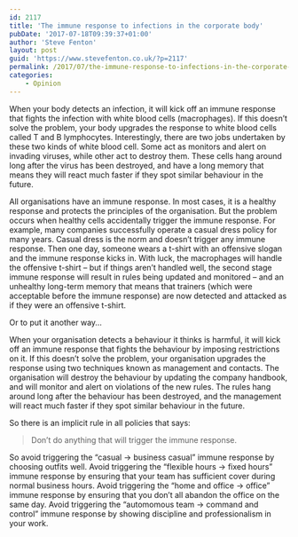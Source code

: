 ```yaml
---
id: 2117
title: 'The immune response to infections in the corporate body'
pubDate: '2017-07-18T09:39:37+01:00'
author: 'Steve Fenton'
layout: post
guid: 'https://www.stevefenton.co.uk/?p=2117'
permalink: /2017/07/the-immune-response-to-infections-in-the-corporate-body/
categories:
    - Opinion
---
```


When your body detects an infection, it will kick off an immune response that fights the infection with white blood cells (macrophages). If this doesn’t solve the problem, your body upgrades the response to white blood cells called T and B lymphocytes. Interestingly, there are two jobs undertaken by these two kinds of white blood cell. Some act as monitors and alert on invading viruses, while other act to destroy them. These cells hang around long after the virus has been destroyed, and have a long memory that means they will react much faster if they spot similar behaviour in the future.

All organisations have an immune response. In most cases, it is a healthy response and protects the principles of the organisation. But the problem occurs when healthy cells accidentally trigger the immune response. For example, many companies successfully operate a casual dress policy for many years. Casual dress is the norm and doesn’t trigger any immune response. Then one day, someone wears a t-shirt with an offensive slogan and the immune response kicks in. With luck, the macrophages will handle the offensive t-shirt – but if things aren’t handled well, the second stage immune response will result in rules being updated and monitored – and an unhealthy long-term memory that means that trainers (which were acceptable before the immune response) are now detected and attacked as if they were an offensive t-shirt.

Or to put it another way…

When your organisation detects a behaviour it thinks is harmful, it will kick off an immune response that fights the behaviour by imposing restrictions on it. If this doesn’t solve the problem, your organisation upgrades the response using two techniques known as management and contacts. The organisation will destroy the behaviour by updating the company handbook, and will monitor and alert on violations of the new rules. The rules hang around long after the behaviour has been destroyed, and the management will react much faster if they spot similar behaviour in the future.

So there is an implicit rule in all policies that says:

> Don’t do anything that will trigger the immune response.

So avoid triggering the “casual -&gt; business casual” immune response by choosing outfits well. Avoid triggering the “flexible hours -&gt; fixed hours” immune response by ensuring that your team has sufficient cover during normal business hours. Avoid triggering the “home and office -&gt; office” immune response by ensuring that you don’t all abandon the office on the same day. Avoid triggering the “automomous team -&gt; command and control” immune response by showing discipline and professionalism in your work.